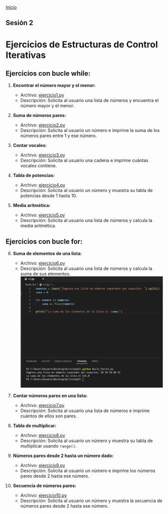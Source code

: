 <!-- No borrar o modificar -->
[Inicio](./index.md)

## Sesión 2


# Ejercicios de Estructuras de Control Iterativas

## Ejercicios con bucle while:

1. **Encontrar el número mayor y el menor:**
   - Archivo: [ejercicio1.py](ejercicio1.py)
   - Descripción: Solicita al usuario una lista de números y encuentra el número mayor y el menor.

2. **Suma de números pares:**
   - Archivo: [ejercicio2.py](ejercicio2.py)
   - Descripción: Solicita al usuario un número e imprime la suma de los números pares entre 1 y ese número.

3. **Contar vocales:**
   - Archivo: [ejercicio3.py](ejercicio3.py)
   - Descripción: Solicita al usuario una cadena e imprime cuántas vocales contiene.

4. **Tabla de potencias:**
   - Archivo: [ejercicio4.py](ejercicio4.py)
   - Descripción: Solicita al usuario un número y muestra su tabla de potencias desde 1 hasta 10.

5. **Media aritmética:**
   - Archivo: [ejercicio5.py](ejercicio5.py)
   - Descripción: Solicita al usuario una lista de números y calcula la media aritmética.

## Ejercicios con bucle for:

6. **Suma de elementos de una lista:**
   - Archivo: [ejercicio6.py](ejercicio6.py)
   - Descripción: Solicita al usuario una lista de números y calcula la suma de sus elementos.
   ![Solucion](foto\for_e1.png)

7. **Contar números pares en una lista:**
   - Archivo: [ejercicio7.py](ejercicio7.py)
   - Descripción: Solicita al usuario una lista de números e imprime cuántos de ellos son pares.

8. **Tabla de multiplicar:**
   - Archivo: [ejercicio8.py](ejercicio8.py)
   - Descripción: Solicita al usuario un número y muestra su tabla de multiplicar usando `range()`.

9. **Números pares desde 2 hasta un número dado:**
   - Archivo: [ejercicio9.py](ejercicio9.py)
   - Descripción: Solicita al usuario un número e imprime los números pares desde 2 hasta ese número.

10. **Secuencia de números pares:**
    - Archivo: [ejercicio10.py](ejercicio10.py)
    - Descripción: Solicita al usuario un número y muestra la secuencia de números pares desde 2 hasta ese número.






